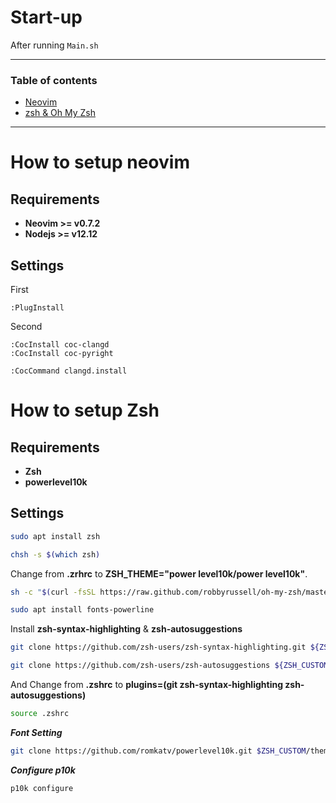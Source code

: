 
# Start-up

After running `Main.sh`

---
### Table of contents

- [Neovim](#How-to-setup-neovim)
- [zsh & Oh My Zsh](#How-to-setup-Zsh)

---

# How to setup neovim

## Requirements

- **Neovim >= v0.7.2**
- **Nodejs >= v12.12**

## Settings

First

```vim
:PlugInstall
```

Second

```vim
:CocInstall coc-clangd
:CocInstall coc-pyright

:CocCommand clangd.install
```


# How to setup Zsh

## Requirements

- **Zsh**
- **powerlevel10k**

## Settings

```bash
sudo apt install zsh
```

```bash
chsh -s $(which zsh)
```

Change from **.zrhrc** to **ZSH_THEME="power level10k/power level10k"**.

```bash
sh -c "$(curl -fsSL https://raw.github.com/robbyrussell/oh-my-zsh/master/tools/install.sh)"

sudo apt install fonts-powerline
```

Install **zsh-syntax-highlighting** & **zsh-autosuggestions**

```bash
git clone https://github.com/zsh-users/zsh-syntax-highlighting.git ${ZSH_CUSTOM:-~/.oh-my-zsh/custom}/plugins/zsh-syntax-highlighting

git clone https://github.com/zsh-users/zsh-autosuggestions ${ZSH_CUSTOM:-~/.oh-my-zsh/custom}/plugins/zsh-autosuggestions
```

And Change from **.zshrc** to **plugins=(git zsh-syntax-highlighting zsh-autosuggestions)**

```bash
source .zshrc
```

***Font Setting***

```bash
git clone https://github.com/romkatv/powerlevel10k.git $ZSH_CUSTOM/themes/powerlevel10k
```

***Configure p10k***

```bash
p10k configure
```
